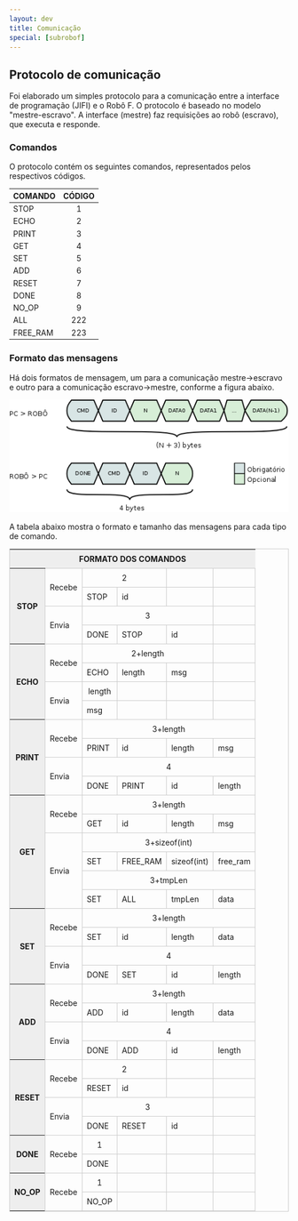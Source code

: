 ```yaml
---
layout: dev
title: Comunicação
special: [subrobof]
---
```


## Protocolo de comunicação

Foi elaborado um simples protocolo para a comunicação entre a interface de programação (JIFI) e o Robô F. O protocolo é baseado no modelo "mestre-escravo". A interface (mestre) faz requisições ao robô (escravo), que executa e responde.

### Comandos

O protocolo contém os seguintes comandos, representados pelos respectivos códigos.

| COMANDO   | CÓDIGO |
|-----------|:------:|
| STOP	    | 1      |
| ECHO	    | 2      |
| PRINT	    | 3      |
| GET	    | 4      |
| SET	    | 5      |
| ADD	    | 6      |
| RESET	    | 7      |
| DONE	    | 8      |
| NO_OP	    | 9      |
| ALL	    | 222    |
| FREE_RAM  | 223    |

### Formato das mensagens

Há dois formatos de mensagem, um para a comunicação mestre->escravo e outro para a comunicação escravo->mestre, conforme a figura abaixo.

<center><img src="/assets/img/dev/robof/Protoco_comunicacao.png" alt=""></center>

A tabela abaixo mostra o formato e tamanho das mensagens para cada tipo de comando.


<style type="text/css">
table.tableizer-table {
border: 1px solid #CCC;
}
.tableizer-table td {
padding: 8px;
margin: 6px;
border: 1px solid #ccc;
}
.tableizer-table th {
padding: 8px;
background-color: #EEE;
}
</style>

<center>
<table class="tableizer-table">
<tr class="tableizer-firstrow"><th colspan="7">FORMATO DOS COMANDOS</th></tr>
 <tr><th rowspan="4">STOP</th><td rowspan="2">Recebe</td><td colspan="2" align="center">2</td><td>&nbsp;</td><td>&nbsp;</td></tr>
 <tr><td>STOP</td><td>id</td><td>&nbsp;</td><td>&nbsp;</td></tr>
 <tr><td rowspan="2">Envia</td><td colspan="3" align="center">3</td><td>&nbsp;</td></tr>
 <tr><td>DONE</td><td>STOP</td><td>id</td><td>&nbsp;</td></tr>
 <tr><th rowspan="4">ECHO</td><td rowspan="2">Recebe</td><td colspan="3" align="center">2+length</td><td>&nbsp;</td></tr>
 <tr><td>ECHO</td><td>length</td><td>msg</td><td>&nbsp;</td></tr>
 <tr><td rowspan="2">Envia</td><td align="center">length</td><td>&nbsp;</td><td>&nbsp;</td><td>&nbsp;</td></tr>
 <tr><td>msg</td><td>&nbsp;</td><td>&nbsp;</td><td>&nbsp;</td></tr>
 <tr><th rowspan="4">PRINT</td><td rowspan="2">Recebe</td><td colspan="4" align="center">3+length</td></tr>
 <tr><td>PRINT</td><td>id</td><td>length</td><td>msg</td></tr>
 <tr><td rowspan="2">Envia</td><td colspan="4" align="center">4</td></tr>
 <tr><td>DONE</td><td>PRINT</td><td>id</td><td>length</td></tr>
 <tr><th rowspan="6">GET</td><td rowspan="2">Recebe</td><td colspan="4" align="center">3+length</td></tr>
 <tr><td>GET</td><td>id</td><td>length</td><td>msg</td></tr>
 <tr><td rowspan="4">Envia</td><td colspan="4" align="center">3+sizeof(int)</td></tr>
 <tr><td>SET</td><td>FREE_RAM</td><td>sizeof(int)</td><td>free_ram</td></tr>
 <tr><td colspan="4" align="center">3+tmpLen</td></tr>
 <tr><td>SET</td><td>ALL</td><td>tmpLen</td><td>data</td></tr>
 <tr><th rowspan="4">SET</td><td rowspan="2">Recebe</td><td colspan="4" align="center">3+length</td></tr>
 <tr><td>SET</td><td>id</td><td>length</td><td>data</td></tr>
 <tr><td rowspan="2">Envia</td><td colspan="4" align="center">4</td></tr>
 <tr><td>DONE</td><td>SET</td><td>id</td><td>length</td></tr>
 <tr><th rowspan="4">ADD</td><td rowspan="2">Recebe</td><td colspan="4" align="center">3+length</td></tr>
 <tr><td>ADD</td><td>id</td><td>length</td><td>data</td></tr>
 <tr><td rowspan="2">Envia</td><td colspan="4" align="center">4</td></tr>
 <tr><td>DONE</td><td>ADD</td><td>id</td><td>length</td></tr>
 <tr><th rowspan="4">RESET</td><td rowspan="2">Recebe</td><td colspan="2" align="center">2</td><td>&nbsp;</td><td>&nbsp;</td></tr>
 <tr><td>RESET</td><td>id</td><td>&nbsp;</td><td>&nbsp;</td></tr>
 <tr><td rowspan="2">Envia</td><td colspan="3" align="center">3</td><td>&nbsp;</td></tr>
 <tr><td>DONE</td><td>RESET</td><td>id</td><td>&nbsp;</td></tr>
 <tr><th rowspan="2">DONE</td><td rowspan="2">Recebe</td><td align="center">1</td><td>&nbsp;</td><td>&nbsp;</td><td>&nbsp;</td></tr>
 <tr><td>DONE</td><td>&nbsp;</td><td>&nbsp;</td><td>&nbsp;</td></tr>
 <tr><th rowspan="2">NO_OP</td><td rowspan="2">Recebe</td><td align="center">1</td><td>&nbsp;</td><td>&nbsp;</td><td>&nbsp;</td></tr>
 <tr><td>NO_OP</td><td>&nbsp;</td><td>&nbsp;</td><td></td></tr>
</table>
</center>
